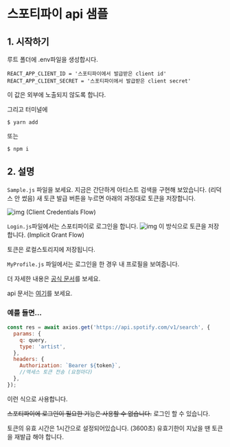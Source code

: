 # 스포티파이 api 샘플

## 1. 시작하기

루트 폴더에 .env파일을 생성합시다.

```
REACT_APP_CLIENT_ID = '스포티파이에서 발급받은 client id'
REACT_APP_CLIENT_SECRET = '스포티파이에서 발급받은 client secret'
```

이 값은 외부에 노출되지 않도록 합니다.

그리고 터미널에

```
$ yarn add
```

또는

```
$ npm i
```

## 2. 설명

`Sample.js` 파일을 보세요. 지금은 간단하게 아티스트 검색을 구현해 보았습니다. (리덕스 안 썼음) 새 토큰 발급 버튼을 누르면 아래의 과정대로 토큰을 저장합니다.

![img](https://developer.spotify.com/assets/AuthG_ClientCredentials.png)
(Client Credentials Flow)

`Login.js`파일에서는 스포티파이로 로그인을 합니다.
![img](https://developer.spotify.com/assets/AuthG_ImplicitGrant.png)
이 방식으로 토큰을 저장합니다. (Implicit Grant Flow)

토큰은 로컬스토리지에 저장됩니다.

`MyProfile.js` 파일에서는 로그인을 한 경우 내 프로필을 보여줍니다.

더 자세한 내용은 [공식 문서](https://developer.spotify.com/documentation/general/guides/authorization/client-credentials/)를 보세요.

api 문서는 [여기](https://developer.spotify.com/documentation/web-api/reference/#/)를 보세요.

### 예를 들면...

```javascript
const res = await axios.get('https://api.spotify.com/v1/search', {
  params: {
    q: query,
    type: 'artist',
  },
  headers: {
    Authorization: `Bearer ${token}`,
    //액세스 토큰 전송 (요청마다)
  },
});
```

이런 식으로 사용합니다.

~~스포티파이에 로그인이 필요한 기능은 사용할 수 없습니다.~~ 로그인 할 수 있습니다.

토큰의 유효 시간은 1시간으로 설정되어있습니다. (3600초) 유효기한이 지났을 땐 토큰을 재발급 해야 합니다.

